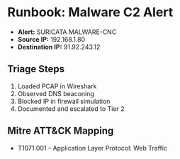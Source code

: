 # Runbook: Malware C2 Alert

- **Alert:** SURICATA MALWARE-CNC
- **Source IP:** 192.168.1.80
- **Destination IP:** 91.92.243.12

## Triage Steps
1. Loaded PCAP in Wireshark
2. Observed DNS beaconing
3. Blocked IP in firewall simulation
4. Documented and escalated to Tier 2

## Mitre ATT&CK Mapping
- T1071.001 – Application Layer Protocol: Web Traffic
